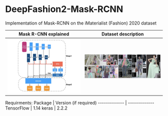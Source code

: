 # DeepFashion2-Mask-RCNN

Implementation of Mask-RCNN on the iMaterialist (Fashion) 2020 dataset 

Mask R-CNN explained           |  Dataset description
:-------------------------:|:-------------------------:
![](mask_rcnn_explained.jpeg)  |  ![](dataset_description.png)

Requirments:
  Package       | Version (if required)
  ------------- | -------------
  TensorFlow    | 1.14
  keras         | 2.2.2
 
